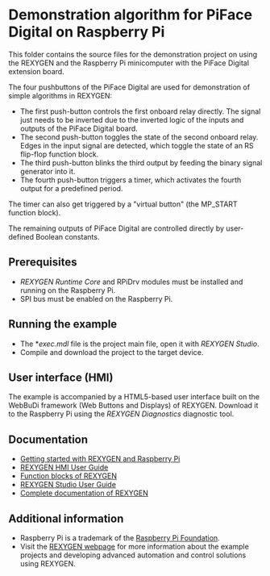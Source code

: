 Demonstration algorithm for PiFace Digital on Raspberry Pi 
==========================================================

This folder contains the source files for the demonstration project on using the 
REXYGEN and the Raspberry Pi minicomputer with 
the PiFace Digital extension board.

The four pushbuttons of the PiFace Digital are used for demonstration of simple 
algorithms in REXYGEN:

- The first push-button controls the first onboard relay directly. The signal 
just needs to be inverted due to the inverted logic of the inputs and outputs of 
the PiFace Digital board. 
- The second push-button toggles the state of the second onboard relay. Edges in 
the input signal are detected, which toggle the state of an RS flip-flop function 
block.
- The third push-button blinks the third output by feeding the binary signal 
generator into it.
- The fourth push-button triggers a timer, which activates the fourth output for 
a predefined period.

The timer can also get triggered by a "virtual button" (the MP_START function 
block).

The remaining outputs of PiFace Digital are controlled directly by user-defined 
Boolean constants. 

## Prerequisites ##

- *REXYGEN Runtime Core* and RPiDrv modules must be installed and running on the Raspberry Pi.
- SPI bus must be enabled on the Raspberry Pi.

## Running the example ##

- The **exec.mdl* file is the project main file, open it with *REXYGEN Studio*.
- Compile and download the project to the target device.

## User interface (HMI) ##
The example is accompanied by a HTML5-based user interface built on the WebBuDi 
framework (Web Buttons and Displays) of REXYGEN. Download it to 
the Raspberry Pi using the *REXYGEN Diagnostics* diagnostic tool.

## Documentation ##

- [Getting started with REXYGEN and Raspberry Pi](https://www.rexygen.com/doc/PDF/ENGLISH/RexygenGettingStarted_RasPi_ENG.pdf)
- [REXYGEN HMI User Guide](https://www.rexygen.com/doc/PDF/ENGLISH/RexygenHMI_ENG.pdf)
- [Function blocks of REXYGEN](https://www.rexygen.com/doc/PDF/ENGLISH/BRef_ENG.pdf)
- [REXYGEN Studio User Guide](https://www.rexygen.com/doc/PDF/ENGLISH/RexygenStudio_ENG.pdf)
- [Complete documentation of REXYGEN](http://www.rexygen.com/documentation-and-support)

## Additional information ##

- Raspberry Pi is a trademark of the [Raspberry Pi Foundation](http://www.raspberrypi.org).
- Visit the [REXYGEN webpage](http://www.rexygen.com) 
for more information about the example projects and developing advanced 
automation and control solutions using REXYGEN.